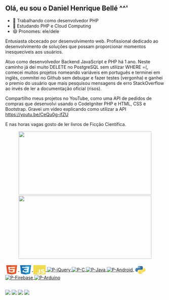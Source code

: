 ## Olá, eu sou o Daniel Henrique Bellé ^^'


- 🔭 Trabalhando como desenvolvedor PHP
- 🌱 Estudando PHP e Cloud Computing
- 😄 Pronomes: ele/dele

Entusiasta obcecado por desenvolvimento web. Profissional dedicado ao desenvolvimento de soluções que possam proporcionar momentos inesquecíveis aos usuários.

<para-rir>
Atuo como desenvolvedor Backend JavaScript e PHP há 1 ano. Neste caminho já dei muito DELETE no PostgreSQL sem utilizar WHERE =(, comecei muitos projetos nomeando variáveis em português e terminei em inglês, commitei no Github sem debugar e fazer testes (vergonha) e ganhei o premio do usuário que mais pesquisou mensagens de erro StackOverflow ao invés de ler a documentação oficial (risos). 
</para-rir>

Compartilho meus projetos no YouTube, como uma API de pedidos de compras que desenvolvi usando o CodeIgniter PHP e HTML, CSS e Bootstrap. Gravei um vídeo explicando como utilizar a API https://youtu.be/CeQu0g-ifZU

E nas horas vagas gosto de ler livros de Ficção Científica.


<div align="center">
  <a href="https://github.com/danielbelle">
  <img height="200em" width="420em" src="https://github-readme-stats.vercel.app/api?username=danielbelle&show_icons=true&theme=dark&include_all_commits=true&count_private=true"/>
  <img height="200em" width="420em" src="https://github-readme-stats.vercel.app/api/top-langs/?username=danielbelle&layout=compact&langs_count=7&theme=dark"/>
</div>
<div style="display: inline_block"><br>
  <img align="center" alt="P-HTML" height="30" width="40" src="https://raw.githubusercontent.com/devicons/devicon/master/icons/html5/html5-original.svg">
  <img align="center" alt="P-CSS" height="30" width="40" src="https://raw.githubusercontent.com/devicons/devicon/master/icons/css3/css3-original.svg">
  <img align="center" alt="P-Js" height="30" width="40" src="https://raw.githubusercontent.com/devicons/devicon/master/icons/javascript/javascript-plain.svg">
  <img align="center" alt="P-jQuery" height="30" width="40" src="https://cdn.jsdelivr.net/gh/devicons/devicon/icons/jquery/jquery-original-wordmark.svg">
  <img align="center" alt="P-C" height="30" width="40" src="https://cdn.jsdelivr.net/gh/devicons/devicon/icons/c/c-original.svg">
  <img align="center" alt="P-Java" height="30" width="40" src="https://cdn.jsdelivr.net/gh/devicons/devicon/icons/java/java-original-wordmark.svg">  
  <img align="center" alt="P-Android" height="30" width="40" src="https://cdn.jsdelivr.net/gh/devicons/devicon/icons/android/android-original.svg">    
  <img align="center" alt="P-Python" height="30" width="40" src="https://raw.githubusercontent.com/devicons/devicon/master/icons/python/python-original.svg">
  <img align="center" alt="P-Firebase" height="30" width="40" src="https://cdn.jsdelivr.net/gh/devicons/devicon/icons/firebase/firebase-plain-wordmark.svg">
  <img align="center" alt="P-Arduino" height="30" width="40" src="https://cdn.jsdelivr.net/gh/devicons/devicon/icons/arduino/arduino-original-wordmark.svg">
</div>
  
  ##
 
<div>   
  <a href="https://www.linkedin.com/in/danielhenriquebelle" target="_blank"><img src="https://img.shields.io/badge/-LinkedIn-%230077B5?style=for-the-badge&logo=linkedin&logoColor=white" target="_blank"></a> 
  <a href="https://www.youtube.com/@DanielHenriqueBelle" target="_blank"><img src="https://img.shields.io/badge/YouTube-FF0000?style=for-the-badge&logo=youtube&logoColor=white" target="_blank"></a>
  <a href="https://www.instagram.com/henrique.danielb" target="_blank"><img src="https://img.shields.io/badge/-Instagram-%23E4405F?style=for-the-badge&logo=instagram&logoColor=white" target="_blank"></a>
  <a href = "mailto:henrique.danielb@gmail.com"><img src="https://img.shields.io/badge/-Gmail-%23333?style=for-the-badge&logo=gmail&logoColor=white" target="_blank"></a>

 
 
</div>
